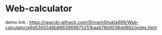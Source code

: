 # Web-calculator

demo link :  https://rawcdn.githack.com/ShivamShukla699/Web-calculator/a9d5365548b8663969875251baa678b9038dd882/index.html
